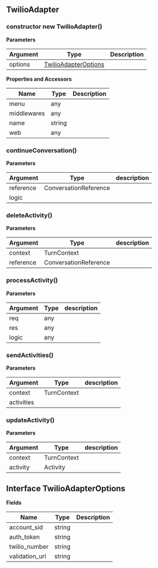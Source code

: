 <a name="TwilioAdapter"></a>
## TwilioAdapter

### constructor new TwilioAdapter()

**Parameters**

| Argument | Type | Description
|--- |--- |---
| options | [TwilioAdapterOptions](#TwilioAdapterOptions) | 

**Properties and Accessors**

| Name | Type | Description
|--- |--- |---
| menu | any | 
| middlewares | any | 
| name | string | 
| web | any | 

<a name="continueConversation"></a>
### continueConversation()


**Parameters**

| Argument | Type | description
|--- |--- |---
| reference| ConversationReference | 
| logic|  | 



<a name="deleteActivity"></a>
### deleteActivity()


**Parameters**

| Argument | Type | description
|--- |--- |---
| context| TurnContext | 
| reference| ConversationReference | 



<a name="processActivity"></a>
### processActivity()


**Parameters**

| Argument | Type | description
|--- |--- |---
| req| any | 
| res| any | 
| logic| any | 



<a name="sendActivities"></a>
### sendActivities()


**Parameters**

| Argument | Type | description
|--- |--- |---
| context| TurnContext | 
| activities|  | 



<a name="updateActivity"></a>
### updateActivity()


**Parameters**

| Argument | Type | description
|--- |--- |---
| context| TurnContext | 
| activity| Activity | 







<a name="TwilioAdapterOptions"></a>
## Interface TwilioAdapterOptions


**Fields**

| Name | Type | Description
|--- |--- |---
| account_sid | string | 
| auth_token | string | 
| twilio_number | string | 
| validation_url | string | 

